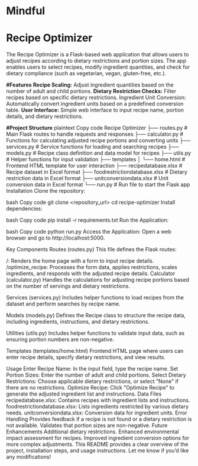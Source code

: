 # Mindful
# Recipe Optimizer

The Recipe Optimizer is a Flask-based web application that allows users to adjust recipes according to dietary restrictions and portion sizes. The app enables users to select recipes, modify ingredient quantities, and check for dietary compliance (such as vegetarian, vegan, gluten-free, etc.).

**#Features**
**Recipe Scaling:** Adjust ingredient quantities based on the number of adult and child portions.
**Dietary Restriction Checks:** Filter recipes based on specific dietary restrictions.
Ingredient Unit Conversion: Automatically convert ingredient units based on a predefined conversion table.
**User Interface:** Simple web interface to input recipe name, portion details, and dietary restrictions.

**#Project Structure**
plaintext
Copy code
Recipe Optimizer
├── routes.py           # Main Flask routes to handle requests and responses
├── calculator.py       # Functions for calculating adjusted recipe portions and converting units
├── services.py         # Service functions for loading and searching recipes
├── models.py           # Recipe class definition and data model for recipes
├── utils.py            # Helper functions for input validation
├── templates
│   └── home.html       # Frontend HTML template for user interaction
├── recipedatabase.xlsx # Recipe dataset in Excel format
├── foodrestrictiondatabase.xlsx # Dietary restriction data in Excel format
├── unitconversiondata.xlsx      # Unit conversion data in Excel format
└── run.py              # Run file to start the Flask app
Installation
Clone the repository:

bash
Copy code
git clone <repository_url>
cd recipe-optimizer
Install dependencies:

bash
Copy code
pip install -r requirements.txt
Run the Application:

bash
Copy code
python run.py
Access the Application: Open a web browser and go to http://localhost:5000.

Key Components
Routes (routes.py)
This file defines the Flask routes:

/: Renders the home page with a form to input recipe details.
/optimize_recipe: Processes the form data, applies restrictions, scales ingredients, and responds with the adjusted recipe details.
Calculator (calculator.py)
Handles the calculations for adjusting recipe portions based on the number of servings and dietary restrictions.

Services (services.py)
Includes helper functions to load recipes from the dataset and perform searches by recipe name.

Models (models.py)
Defines the Recipe class to structure the recipe data, including ingredients, instructions, and dietary restrictions.

Utilities (utils.py)
Includes helper functions to validate input data, such as ensuring portion numbers are non-negative.

Templates (templates/home.html)
Frontend HTML page where users can enter recipe details, specify dietary restrictions, and view results.

Usage
Enter Recipe Name: In the input field, type the recipe name.
Set Portion Sizes: Enter the number of adult and child portions.
Select Dietary Restrictions: Choose applicable dietary restrictions, or select "None" if there are no restrictions.
Optimize Recipe: Click "Optimize Recipe" to generate the adjusted ingredient list and instructions.
Data Files
recipedatabase.xlsx: Contains recipes with ingredient lists and instructions.
foodrestrictiondatabase.xlsx: Lists ingredients restricted by various dietary needs.
unitconversiondata.xlsx: Conversion data for ingredient units.
Error Handling
Provides feedback if a recipe is not found or a dietary restriction is not available.
Validates that portion sizes are non-negative.
Future Enhancements
Additional dietary restrictions.
Enhanced environmental impact assessment for recipes.
Improved ingredient conversion options for more complex adjustments.
This README provides a clear overview of the project, installation steps, and usage instructions. Let me know if you’d like any modifications!
